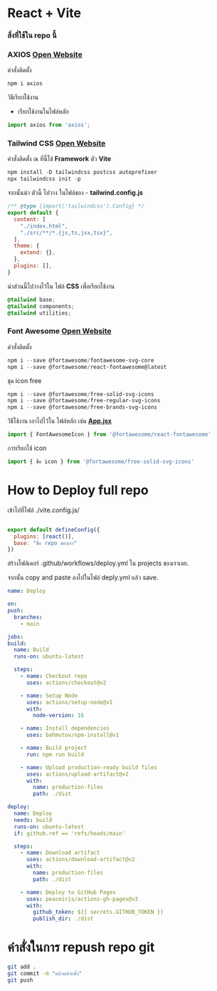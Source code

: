 # React + Vite

### **สิ่งที่ใช้ใน repo นี้**

### AXIOS [Open Website](https://axios-http.com/)

คำสั่งติดตั้ง

``` powershell
npm i axios
```

วิธีเรียกใช้งาน
- เรียกใช้งานในไฟล์หลัก

``` javascript
import axios from 'axios';
```

### Tailwind CSS [Open Website](https://tailwindcss.com/docs/installation)

คำสั่งติดตั้ง ณ ที่นี้ใช้ **Framework** ตัว **Vite**

``` powershell
npm install -D tailwindcss postcss autoprefixer
npx tailwindcss init -p
```

จากนั้นนำ ตัวนี้ ไปวาง ในไฟล์ของ - **tailwind.config.js**

``` javascript
/** @type {import('tailwindcss').Config} */
export default {
  content: [
    "./index.html",
    "./src/**/*.{js,ts,jsx,tsx}",
  ],
  theme: {
    extend: {},
  },
  plugins: [],
} 
```

นำส่วนนี้ไปวางไว้ใน ไฟล์ **CSS** เพื่อเรียกใช้งาน

``` css
@tailwind base;
@tailwind components;
@tailwind utilities;
```

### Font Awesome [Open Website](https://fontawesome.com/)

คำสั่งติดตั้ง

``` powershell
npm i --save @fortawesome/fontawesome-svg-core
npm i --save @fortawesome/react-fontawesome@latest
```

ชุด icon free

``` powershell
npm i --save @fortawesome/free-solid-svg-icons
npm i --save @fortawesome/free-regular-svg-icons
npm i --save @fortawesome/free-brands-svg-icons
```

วิธีใช้งาน เอาไปไว้ใน ไฟล์หลัก เช่น **[App.jsx](./src/App.jsx)**

``` javascript
import { FontAwesomeIcon } from '@fortawesome/react-fontawesome'
```

การเรียกใช้ icon

``` javascript
import { ชื่อ icon } from '@fortawesome/free-solid-svg-icons' 
```




# How to Deploy full repo

เข้าไปที่ไฟล์ ./vite.config.js/

``` javascript

export default defineConfig({
  plugins: [react()],
  base: "ชื่อ repo ชองเรา"
})

```

สร้างโฟล์เดอร์ .github/workflows/deploy.yml ใน projects ของเราเลย.

จากนั้น copy and paste ลงไปในไฟล์ deply.yml แล้ว save.

  ``` yaml
  name: Deploy

  on:
  push:
    branches:
      - main

  jobs:
  build:
    name: Build
    runs-on: ubuntu-latest

    steps:
      - name: Checkout repo
        uses: actions/checkout@v2

      - name: Setup Node
        uses: actions/setup-node@v1
        with:
          node-version: 16

      - name: Install dependencies
        uses: bahmutov/npm-install@v1

      - name: Build project
        run: npm run build

      - name: Upload production-ready build files
        uses: actions/upload-artifact@v2
        with:
          name: production-files
          path: ./dist

  deploy:
    name: Deploy
    needs: build
    runs-on: ubuntu-latest
    if: github.ref == 'refs/heads/main'

    steps:
      - name: Download artifact
        uses: actions/download-artifact@v2
        with:
          name: production-files
          path: ./dist

      - name: Deploy to GitHub Pages
        uses: peaceiris/actions-gh-pages@v3
        with:
          github_token: ${{ secrets.GITHUB_TOKEN }}
          publish_dir: ./dist
  ```

# คำสั่งในการ repush repo git
```bash
git add .
git commit -m "แล้วแต่จะตั้ง"
git push
```
